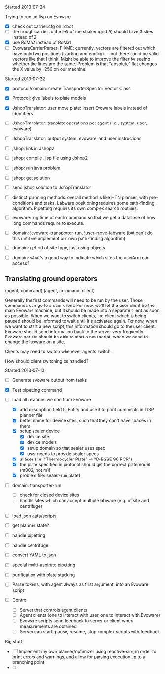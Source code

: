 Started 2013-07-24

Trying to run pd.lisp on Evoware

- [x] check out carrier.cfg on robot
- [ ] the trough carrier to the left of the shaker (grid 9) should have 3 sites instead of 2
- [x] use RoMa2 instead of RoMa1
- [ ] EvowareCarrierParser: FIXME: currently, vectors are filtered out which have only two positions (starting and ending) -- but there could be valid vectors like that I think.  Might be able to improve the filter by seeing whether the lines are the same.  Problem is that "absolute" flat changes the X value by -250 on our machine.

Started 2013-07-22

- [x] protocol/domain: create TransporterSpec for Vector Class
- [x] Protocol: give labels to plate models
- [x] JshopTranslator: user move plate: insert Evoware labels instead of identifiers

- [ ] JshopTranslator: translate operations per agent (i.e., system, user, evoware)
- [ ] JshopTranslator: output system, evoware, and user instructions
- [ ] jshop: link in Jshop2
- [ ] jshop: compile .lisp file using Jshop2
- [ ] jshop: run java problem
- [ ] jshop: get solution
- [ ] send jshop solution to JshopTranslator
- [ ] distinct planning methods: overall method is like HTN planner, with pre-conditions and tasks.  Labware positioning requires some path-finding algorithm.  Pipetting requires its own complex search routines.
- [ ] evoware: log time of each command so that we get a database of how long commands require to execute.
- [ ] domain: !evoware-transporter-run, !user-move-labware (but can't do this until we implement our own path-finding algorithm)
- [ ] domain: get rid of site type, just using objects
- [ ] domain: what's a good way to indicate which sites the userArm can access?

## Translating ground operators

(agent, command)
(agent, command, client)

Generally the first commands will need to be run by the user.  Those commands can go to a user client.
For now, we'll let
the user client be the main Evoware machine, but it should be made into a separate client as soon as possible.
When we want to switch clients, the client which is being paused should be informed to wait until it's activated
again.
For now, when we want to start a new script, this information should go to the user client.
Evoware should send information back to the server very frequently.
Evoware scripts should be able to start a next script, when we need to change the labware on a site.

Clients may need to switch whenever agents switch.

How should client switching be handled?


Started 2013-07-13

- [ ] Generate evoware output from tasks
- [x] Test pipetting command

- [ ] load all relations we can from Evoware
    - [x] add description field to Entity and use it to print comments in LISP planner file
    - [x] better name for device sites, such that they can't have spaces in them
    - [x] setup sealer device
        - [x] device site
        - [x] device models
        - [x] setup domain so that sealer uses spec
        - [x] user needs to provide sealer specs
    - [x] aliases (i.e. "Thermocycler Plate" => "D-BSSE 96 PCR")
    - [x] the plate specified in protocol should get the correct platemodel (m002, not m1)
    - [x] problem file: sealer-run plate1
- [ ] domain: transporter-run
    - [ ] check for closed device sites
    - [ ] handle sites which can accept multiple labware (e.g. offsite and centrifuge)
- [ ] load json data/scripts
- [ ] get planner state?
- [ ] handle pipetting
- [ ] handle centrifuge
- [ ] convert YAML to json
- [ ] special multi-aspirate pipetting
- [ ] purification with plate stacking
- [ ] Parse tokens, with agent always as first argument, into an Evoware script

- [ ] Control
    - [ ] Server that controls agent clients
    - [ ] Agent clients (one to interact with user, one to interact with Evoware)
    - [ ] Evoware scripts send feedback to server or client when measurements are obtained
    - [ ] Server can start, pause, resume, stop complex scripts with feedback

Big stuff

- [ ] Implement my own planner/optimizer using reactive-sim, in order to print errors and warnings, and allow for parsing execution up to a branching point
- [ ] 
